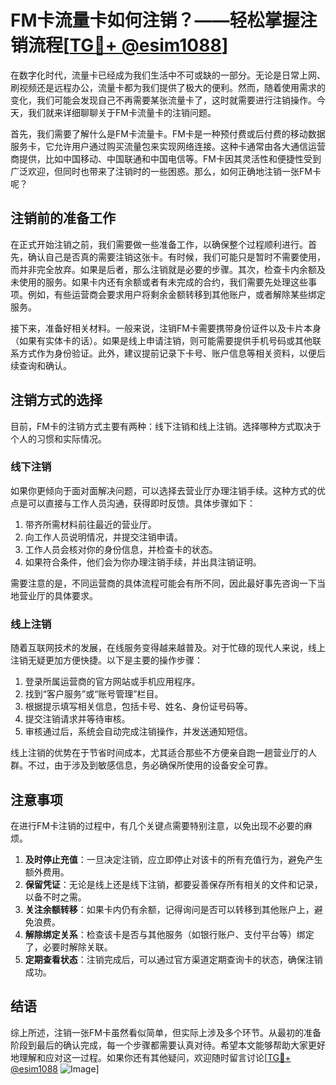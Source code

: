 # FM卡流量卡如何注销？——轻松掌握注销流程[[TG💪+ @esim1088](https://t.me/s/esim1088)]

在数字化时代，流量卡已经成为我们生活中不可或缺的一部分。无论是日常上网、刷视频还是远程办公，流量卡都为我们提供了极大的便利。然而，随着使用需求的变化，我们可能会发现自己不再需要某张流量卡了，这时就需要进行注销操作。今天，我们就来详细聊聊关于FM卡流量卡的注销问题。

首先，我们需要了解什么是FM卡流量卡。FM卡是一种预付费或后付费的移动数据服务卡，它允许用户通过购买流量包来实现网络连接。这种卡通常由各大通信运营商提供，比如中国移动、中国联通和中国电信等。FM卡因其灵活性和便捷性受到广泛欢迎，但同时也带来了注销时的一些困惑。那么，如何正确地注销一张FM卡呢？

## 注销前的准备工作

在正式开始注销之前，我们需要做一些准备工作，以确保整个过程顺利进行。首先，确认自己是否真的需要注销这张卡。有时候，我们可能只是暂时不需要使用，而并非完全放弃。如果是后者，那么注销就是必要的步骤。其次，检查卡内余额及未使用的服务。如果卡内还有余额或者有未完成的合约，我们需要先处理这些事项。例如，有些运营商会要求用户将剩余金额转移到其他账户，或者解除某些绑定服务。

接下来，准备好相关材料。一般来说，注销FM卡需要携带身份证件以及卡片本身（如果有实体卡的话）。如果是线上申请注销，则可能需要提供手机号码或其他联系方式作为身份验证。此外，建议提前记录下卡号、账户信息等相关资料，以便后续查询和确认。

## 注销方式的选择

目前，FM卡的注销方式主要有两种：线下注销和线上注销。选择哪种方式取决于个人的习惯和实际情况。

### 线下注销

如果你更倾向于面对面解决问题，可以选择去营业厅办理注销手续。这种方式的优点是可以直接与工作人员沟通，获得即时反馈。具体步骤如下：

1. 带齐所需材料前往最近的营业厅。
2. 向工作人员说明情况，并提交注销申请。
3. 工作人员会核对你的身份信息，并检查卡的状态。
4. 如果符合条件，他们会为你办理注销手续，并出具注销证明。

需要注意的是，不同运营商的具体流程可能会有所不同，因此最好事先咨询一下当地营业厅的具体要求。

### 线上注销

随着互联网技术的发展，在线服务变得越来越普及。对于忙碌的现代人来说，线上注销无疑更加方便快捷。以下是主要的操作步骤：

1. 登录所属运营商的官方网站或手机应用程序。
2. 找到“客户服务”或“账号管理”栏目。
3. 根据提示填写相关信息，包括卡号、姓名、身份证号码等。
4. 提交注销请求并等待审核。
5. 审核通过后，系统会自动完成注销操作，并发送通知短信。

线上注销的优势在于节省时间成本，尤其适合那些不方便亲自跑一趟营业厅的人群。不过，由于涉及到敏感信息，务必确保所使用的设备安全可靠。

## 注意事项

在进行FM卡注销的过程中，有几个关键点需要特别注意，以免出现不必要的麻烦。

1. **及时停止充值**：一旦决定注销，应立即停止对该卡的所有充值行为，避免产生额外费用。
2. **保留凭证**：无论是线上还是线下注销，都要妥善保存所有相关的文件和记录，以备不时之需。
3. **关注余额转移**：如果卡内仍有余额，记得询问是否可以转移到其他账户上，避免浪费。
4. **解除绑定关系**：检查该卡是否与其他服务（如银行账户、支付平台等）绑定了，必要时解除关联。
5. **定期查看状态**：注销完成后，可以通过官方渠道定期查询卡的状态，确保注销成功。

## 结语

综上所述，注销一张FM卡虽然看似简单，但实际上涉及多个环节。从最初的准备阶段到最后的确认完成，每一个步骤都需要认真对待。希望本文能够帮助大家更好地理解和应对这一过程。如果你还有其他疑问，欢迎随时留言讨论[[TG💪+ @esim1088](https://t.me/s/esim1088) ![Image](https://i.postimg.cc/4NQfJmqS/Snipaste-2025-05-13-00-14-12.png)]